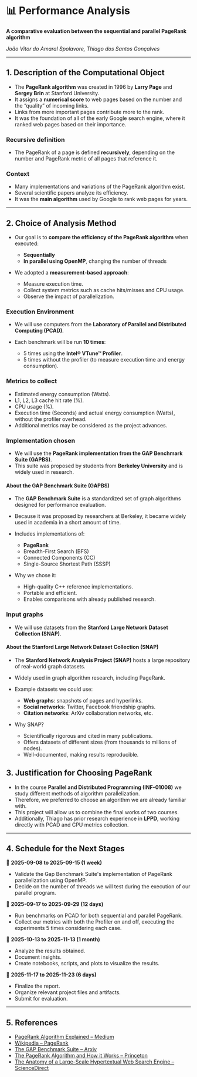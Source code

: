 # 📊 Performance Analysis

**A comparative evaluation between the sequential and parallel PageRank algorithm**

*João Vitor do Amaral Spolavore, Thiago dos Santos Gonçalves*

---

## 1. Description of the Computational Object

* The **PageRank algorithm** was created in 1996 by **Larry Page** and **Sergey Brin** at Stanford University.
* It assigns a **numerical score** to web pages based on the number and the “quality” of incoming links.
* Links from more important pages contribute more to the rank.
* It was the foundation of all of the early Google search engine, where it ranked web pages based on their importance.

### Recursive definition

* The PageRank of a page is defined **recursively**, depending on the number and PageRank metric of all pages that reference it.

### Context

* Many implementations and variations of the PageRank algorithm exist.
* Several scientific papers analyze its efficiency.
* It was the **main algorithm** used by Google to rank web pages for years.

---

## 2. Choice of Analysis Method

* Our goal is to **compare the efficiency of the PageRank algorithm** when executed:

  * **Sequentially**
  * **In parallel using OpenMP**, changing the number of threads

* We adopted a **measurement-based approach**:

  * Measure execution time.
  * Collect system metrics such as cache hits/misses and CPU usage.
  * Observe the impact of parallelization.

### Execution Environment

* We will use computers from the **Laboratory of Parallel and Distributed Computing (PCAD)**.
* Each benchmark will be run **10 times**:

  * 5 times using the **Intel® VTune™ Profiler**.
  * 5 times without the profiler (to measure execution time and energy consumption).

### Metrics to collect

* Estimated energy consumption (Watts).
* L1, L2, L3 cache hit rate (%).
* CPU usage (%).
* Execution time (Seconds) and actual energy consumption (Watts), without the profiler overhead.
* Additional metrics may be considered as the project advances.

### Implementation chosen

* We will use the **PageRank implementation from the GAP Benchmark Suite (GAPBS)**.
* This suite was proposed by students from **Berkeley University** and is widely used in research.

#### About the GAP Benchmark Suite (GAPBS)

* The **GAP Benchmark Suite** is a standardized set of graph algorithms designed for performance evaluation.
* Because it was proposed by researchers at Berkeley, it became widely used in academia in a short amount of time.
* Includes implementations of:

  * **PageRank**
  * Breadth-First Search (BFS)
  * Connected Components (CC)
  * Single-Source Shortest Path (SSSP)
* Why we chose it:

  * High-quality C++ reference implementations.
  * Portable and efficient.
  * Enables comparisons with already published research.

### Input graphs

* We will use datasets from the **Stanford Large Network Dataset Collection (SNAP)**.

#### About the Stanford Large Network Dataset Collection (SNAP)

* The **Stanford Network Analysis Project (SNAP)** hosts a large repository of real-world graph datasets.
* Widely used in graph algorithm research, including PageRank.
* Example datasets we could use:

  * **Web graphs**: snapshots of pages and hyperlinks.
  * **Social networks**: Twitter, Facebook friendship graphs.
  * **Citation networks**: ArXiv collaboration networks, etc.
* Why SNAP?

  * Scientifically rigorous and cited in many publications.
  * Offers datasets of different sizes (from thousands to millions of nodes).
  * Well-documented, making results reproducible.



## 3. Justification for Choosing PageRank

* In the course **Parallel and Distributed Programming (INF-01008)** we study different methods of algorithm parallelization.
* Therefore, we preferred to choose an algorithm we are already familiar with.
* This project will allow us to combine the final works of two courses.
* Additionally, Thiago has prior research experience in **LPPD**, working directly with PCAD and CPU metrics collection.

---

## 4. Schedule for the Next Stages

📅 **2025-09-08 to 2025-09-15 (1 week)**

* Validate the Gap Benchmark Suite's implementation of PageRank parallelization using OpenMP.
* Decide on the number of threads we will test during the execution of our parallel program.

📅 **2025-09-17 to 2025-09-29 (12 days)**

* Run benchmarks on PCAD for both sequential and parallel PageRank.
* Collect our metrics with both the Profiler on and off, executing the experiments 5 times considering each case.

📅 **2025-10-13 to 2025-11-13 (1 month)**

* Analyze the results obtained.
* Document insights.
* Create notebooks, scripts, and plots to visualize the results.

📅 **2025-11-17 to 2025-11-23 (6 days)**

* Finalize the report.
* Organize relevant project files and artifacts.
* Submit for evaluation.

---

## 5. References

* [PageRank Algorithm Explained – Medium](https://medium.com/biased-algorithms/pagerank-algorithm-explained-5f5c6a8c6696)
* [Wikipedia – PageRank](https://en.wikipedia.org/wiki/PageRank)
* [The GAP Benchmark Suite – Arxiv](https://arxiv.org/abs/1508.03619)
* [The PageRank Algorithm and How it Works – Princeton](https://cs.wmich.edu/gupta/teaching/cs3310/lectureNotes_cs3310/Pagerank%20Explained%20Correctly%20with%20Examples_www.cs.princeton.edu_~chazelle_courses_BIB_pagerank.pdf)
* [The Anatomy of a Large-Scale Hypertextual Web Search Engine – ScienceDirect](https://www.sciencedirect.com/science/article/pii/S016975529800110X)